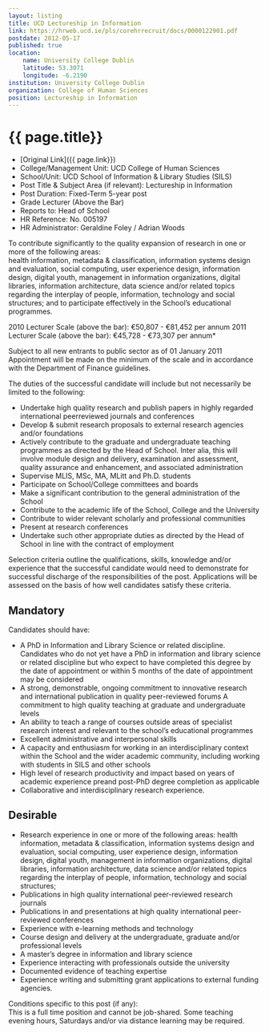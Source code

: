 ```yaml
---
layout: listing
title: UCD Lectureship in Information
link: https://hrweb.ucd.ie/pls/corehrrecruit/docs/0000122901.pdf
postdate: 2012-05-17
published: true
location:
    name: University College Dublin
    latitude: 53.3071
    longitude: -6.2190
institution: University College Dublin
organization: College of Human Sciences
position: Lectureship in Information
---
```

 
# {{ page.title}}

* [Original Link]({{ page.link}})
* College/Management Unit: UCD College of Human Sciences
* School/Unit: UCD School of Information & Library Studies (SILS)
* Post Title & Subject Area (if relevant): Lectureship in Information
* Post Duration: Fixed-Term 5-year post
* Grade Lecturer (Above the Bar)
* Reports to: Head of School
* HR Reference: No. 005197
* HR Administrator: Geraldine Foley / Adrian Woods

To contribute significantly to the quality expansion of research in one or more of the following areas:  
health information, metadata & classification, information systems design and evaluation, social 
computing, user experience design, information design, digital youth, management in information 
organizations, digital libraries,  information architecture, data science and/or related topics regarding 
the interplay of people, information, technology and social structures; and to participate effectively in 
the School’s educational programmes.  

2010 Lecturer Scale (above the bar): €50,807 - €81,452 per annum
2011 Lecturer Scale (above the bar): €45,728 - €73,307 per annum*

Subject to all new entrants to public sector as of 01 January 2011
Appointment will be made on the minimum of the scale and in accordance with the Department of 
Finance guidelines.

The duties of the successful candidate will include but not necessarily be limited to the following: 

* Undertake high quality research and publish papers in highly regarded international peerreviewed journals and conferences 
* Develop & submit research proposals to external research agencies and/or foundations
* Actively contribute to the graduate and undergraduate teaching programmes as directed by the Head of School. Inter alia, this will involve module design and delivery, examination and assessment, quality assurance and enhancement, and associated administration
* Supervise MLIS, MSc, MA, MLitt and Ph.D. students
* Participate on School/College committees and boards
* Make a significant contribution to the general administration of the School
* Contribute to the academic life of the School, College and the University
* Contribute to wider relevant scholarly and professional communities
* Present at research conferences
* Undertake such other appropriate duties as directed by the Head of School in line with the contract of employment

Selection criteria outline the qualifications, skills, knowledge and/or experience that the successful candidate would need to demonstrate for successful discharge of the responsibilities of the post. Applications will be assessed on the basis of how well candidates satisfy these criteria.

## Mandatory
Candidates should have:

* A PhD in Information and Library Science or related discipline. Candidates who do not yet have a PhD in information and library science or related discipline but who expect to have completed this degree by the date of appointment or within 5 months of the date of appointment may be considered
* A strong, demonstrable, ongoing commitment to innovative research and international publication in quality peer-reviewed forums
A commitment to high quality teaching at graduate and undergraduate levels
* An ability to teach a range of courses outside areas of specialist research interest and relevant to the school’s educational programmes
* Excellent administrative and interpersonal skills
* A capacity and enthusiasm for working in an interdisciplinary context within the School and the wider academic community, including working with students in SILS and other schools
* High level of research productivity and impact based on years of academic experience preand post-PhD degree completion as applicable
* Collaborative and interdisciplinary research experience.

## Desirable

* Research experience in one or more of the following areas: health information, metadata & classification, information systems design and evaluation, social computing, user experience design, information design, digital youth, management in 
information organizations, digital libraries,  information architecture, data science and/or related topics regarding the interplay of people, information, technology and social structures;
* Publications in high quality international peer-reviewed research journals
* Publications in and presentations at high quality international peer-reviewed conferences
* Experience with e-learning methods and technology
* Course design and delivery at the undergraduate, graduate and/or professional levels
* A master’s degree in information and library science 
* Experience interacting with professionals outside the university
* Documented evidence of teaching expertise 
* Experience writing and submitting grant applications to external funding agencies.

Conditions specific to this post (if any):  
This is a full time position and cannot be job-shared.
Some teaching evening hours, Saturdays and/or via distance learning may be required.